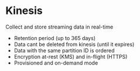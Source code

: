 
# Kinesis

Collect and store streaming data in real-time

- Retention period (up to 365 days)
- Data cant be deleted from kinesis (until it expires)
- Data with the same partition ID is ordered
- Encryption at-rest (KMS) and in-flight (HTTPS)
- Provisioned and on-demand mode